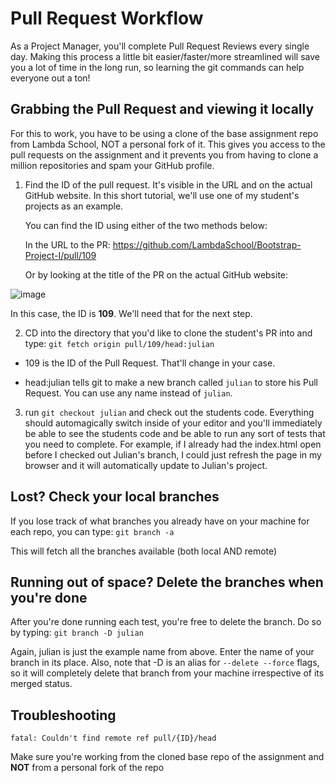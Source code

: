 
# Pull Request Workflow
As a Project Manager, you'll complete Pull Request Reviews every single day. Making this process a little bit easier/faster/more streamlined will save you a lot of time in the long run, so learning the git commands can help everyone out a ton!

## Grabbing the Pull Request and viewing it locally

For this to work, you have to be using a clone of the base assignment repo from Lambda School, NOT a personal fork of it. This gives you access to the pull requests on the assignment and it prevents you from having to clone a million repositories and spam your GitHub profile.

1. Find the ID of the pull request. It's visible in the URL and on the actual GitHub website. In this short tutorial, we'll use one of my student's projects as an example.

	  You can find the ID using either of the two methods below:

	  In the URL to the PR:
  https://github.com/LambdaSchool/Bootstrap-Project-I/pull/109


	  Or by looking at the title of the PR on the actual GitHub website:

  ![image](https://i.imgur.com/Di5Tgfu.png)

In this case, the ID is **109**. We'll need that for the next step.

2. CD into the directory that you'd like to clone the student's PR into and type: `git fetch origin pull/109/head:julian`

* 109 is the ID of the Pull Request. That'll change in your case.

* head:julian tells git to make a new branch called `julian` to store his Pull Request. You can use any name instead of `julian`.


3. run `git checkout julian` and check out the students code. Everything should automagically switch inside of your editor and you'll immediately be able to see the students code and be able to run any sort of tests that you need to complete. For example, if I already had the index.html open before I checked out Julian's branch, I could just refresh the page in my browser and it will automatically update to Julian's project.

## Lost? Check your local branches

If you lose track of what branches you already have on your machine for each repo, you can type: `git branch -a`

This will fetch all the branches available (both local AND remote)

## Running out of space? Delete the branches when you're done

After you're done running each test, you're free to delete the branch. Do so by typing: `git branch -D julian`

Again, julian is just the example name from above. Enter the name of your branch in its place. Also, note that -D is an alias for `--delete --force` flags, so it will completely delete that branch from your machine irrespective of its merged status.

## Troubleshooting

`fatal: Couldn't find remote ref pull/{ID}/head`

Make sure you're working from the cloned base repo of the assignment and **NOT** from a personal fork of the repo

